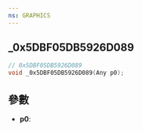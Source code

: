 ```yaml
---
ns: GRAPHICS
---
```

## _0x5DBF05DB5926D089

```c
// 0x5DBF05DB5926D089
void _0x5DBF05DB5926D089(Any p0);
```


## 參數
* **p0**: 

